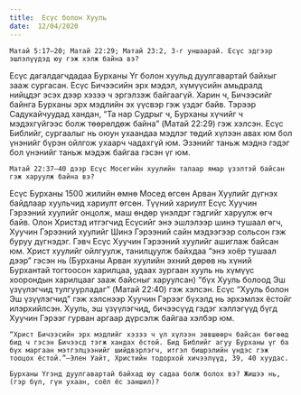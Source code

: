```yaml
---
title:  Есүс болон Хууль
date:  12/04/2020
---
```


`Матай 5:17–20; Матай 22:29; Матай 23:2, 3-г уншаарай. Есүс эдгээр эшлэлүүдэд юу гэж хэлж байна вэ?`

Есүс дагалдагчдадаа Бурханы Үг болон хуульд дуулгавартай байхыг зааж сургасан. Есүс Бичээсийн эрх мэдэл, хүмүүсийн амьдралд нийцдэг эсэх дээр хэзээ ч эргэлзэж байгаагүй. Харин ч, Бичээсийг байнга Бурханы эрх мэдлийн эх үүсвэр гэж үздэг байв. Тэрээр Садукайчуудад хандан, “Та нар Судрыг ч, Бурханы хүчийг ч мэдэхгүйгээс болж төөрөлдөж байна” (Maтай 22:29) гэж хэлсэн. Есүс Библийг, сургаалыг нь оюун ухаандаа мэдлэг төдий хүлээн авах юм бол үнэнийг бүрэн ойлгож ухаарч чадахгүй юм. Эзэнийг таньж мэднэ гэдэг бол үнэнийг таньж мэдэж байгаа гэсэн үг юм.

`Матай 22:37–40 дээр Есүс Мосегийн хуулийн талаар ямар үзэлтэй байсан гэж харуулж байна вэ?`

Есүс Бурханы 1500 жилийн өмнө Мосед өгсөн Арван Хуулийг дүгнэх байдлаар хуульчид хариулт өгсөн. Түүний хариулт Есүс Хуучин Гэрээний хуулийг онцолж, маш өндөр үнэлдэг гэдгийг харуулж өгч байв. Олон Христэд итгэгчид Есүсийг энэ эшлэлээр шинэ тушаал өгч, Хуучин Гэрээний хуулийг Шинэ Гэрээний сайн мэдээгээр сольсон гэж буруу дүгнэдэг. Гэвч Есүс Хуучин Гэрээний хуулийг ашиглаж байсан юм. Христ хуулийг ойлгуулж, танилцуулж байхдаа “энэ хоёр тушаал дээр” гэсэн нь (Бурханы Арван хуулийн эхний дөрөв нь хүний Бурхантай тогтоосон харилцаа, удаах зургаан хууль нь хүмүүс хоорондын харилцааг зааж байсныг харуулсан) “бүх Хууль болоод Эш үзүүлэгчид тулгуурладаг” (Maтай 22:40) гэж хэлсэн. Есүс “Хууль болон Эш үзүүлэгчид” гэж хэлснээр Хуучин Гэрээг бүхэлд нь эрхэмлэх ёстойг илэрхийлсэн. Хууль, эш үзүүлэгчид, бичээсүүд гэдэг хэллэгүүд бүгд Хуучин Гэрээг гурван аргаар дүрсэлж байгаа хэлбэр юм.

`“Христ Бичээсийн эрх мэдлийг хэзээ ч үл хүлээн зөвшөөрч байсан бөгөөд бид ч гэсэн Бичээсд тэгж хандах ёстой. Бид Библийг агуу Бурханы үг ба бүх маргаан мэтгэлцээнийг шийдвэрлэгч, итгэл бишрэлийн үндэс гэж тооцох ёстой.”—Элен Уайт, Христийн тодорхой хичээлүүд, 39, 40 хуудас.`

`Бурханы Үгэнд дуулгавартай байхад юу садаа болж болох вэ? Жишээ нь, (гэр бүл, гүн ухаан, соёл ёс заншил)?`